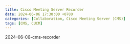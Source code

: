 ```yaml
---
title: Cisco Meeting Server Recorder
date: 2024-06-06 17:30:00 +0700
categories: [Collaboration, Cisco Meeting Server (CMS)]
tags: [CMS, CUCM]
---
```



2024-06-06-cms-recorder

























































